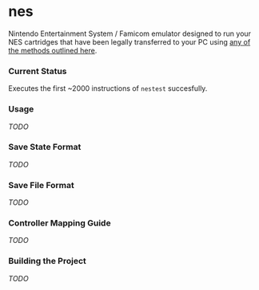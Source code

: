 # nes

Nintendo Entertainment System / Famicom emulator designed to run your NES cartridges that have been legally transferred to your PC using [any of the methods outlined here](https://www.retrogameboards.com/t/the-ripping-thread-how-to-build-your-own-legit-retro-rom-library/98).

### Current Status
Executes the first ~2000 instructions of `nestest` succesfully.

### Usage
*TODO*

###  Save State Format
*TODO*

###  Save File Format
*TODO*

### Controller Mapping Guide
*TODO*

### Building the Project
*TODO*